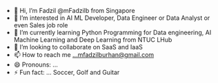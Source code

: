 - 👋 Hi, I’m Fadzil @mFadzilb from Singapore
- 👀 I’m interested in AI ML Developer, Data Engineer or Data Analyst or even Sales job role
- 🌱 I’m currently learning Python Programming for Data engineering, AI Machine Learning and Deep Learning from NTUC LHub
- 💞️ I’m looking to collaborate on SaaS and IaaS
- 📫 How to reach me ...mfadzilburhan@gmail.com
- 😄 Pronouns: ...
- ⚡ Fun fact: ... Soccer, Golf and Guitar

<!---
mFadzilb/mFadzilb is a ✨ special ✨ repository because its `README.md` (this file) appears on your GitHub profile.
You can click the Preview link to take a look at your changes.
--->
